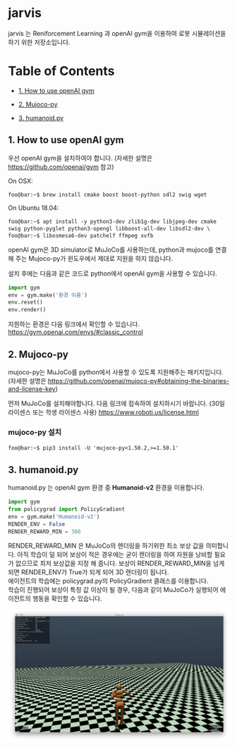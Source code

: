 # jarvis

jarvis 는 Reniforcement Learning 과 openAI gym을 이용하여 로봇 시뮬레이션을 하기 위한 저장소입니다.

# Table of Contents
- [1. How to use openAI gym](#1-how-to-use-openai-gym)

- [2. Mujoco-py](#2-mujoco-py)

- [3. humanoid.py](#3-humanoidpy)


## 1. How to use openAI gym
우선 openAI gym을 설치하여야 합니다. (자세한 설명은 https://github.com/openai/gym 참고)

On OSX:
```{.bash}
foo@bar:~$ brew install cmake boost boost-python sdl2 swig wget
```

On Ubuntu 18.04:
```{.bash}
foo@bar:~$ apt install -y python3-dev zlib1g-dev libjpeg-dev cmake swig python-pyglet python3-opengl libboost-all-dev libsdl2-dev \
foo@bar:~$ libosmesa6-dev patchelf ffmpeg xvfb
```

openAI gym은 3D simulator로 MuJoCo를 사용하는데, python과 mujoco를 연결 해 주는 Mujoco-py가 윈도우에서 제대로 지원을 하지 않습니다.

설치 후에는 다음과 같은 코드로 python에서 openAI gym을 사용할 수 있습니다.

```python
import gym
env = gym.make('환경 이름')
env.reset()
env.render()
```

지원하는 환경은 다음 링크에서 확인할 수 있습니다.
https://gym.openai.com/envs/#classic_control


## 2. Mujoco-py
mujoco-py는 MuJoCo를 python에서 사용할 수 있도록 지원해주는 패키지입니다. (자세한 설명은 https://github.com/openai/mujoco-py#obtaining-the-binaries-and-license-key)

먼저 MuJoCo를 설치해야합니다. 다음 링크에 접속하여 설치하시기 바랍니다. (30일 라이센스 또는 학생 라이센스 사용)
https://www.roboti.us/license.html

### mujoco-py 설치
```{.bash}
foo@bar:~$ pip3 install -U 'mujoco-py<1.50.2,>=1.50.1'
```

## 3. humanoid.py
humanoid.py 는 openAI gym 환경 중 **Humanoid-v2** 환경을 이용합니다.
```python
import gym
from policygrad import PolicyGradient
env = gym.make('Humanoid-v2')
RENDER_ENV = False
RENDER_REWARD_MIN = 300
```

RENDER_REWARD_MIN 은 MuJoCo의 렌더링을 하기위한 최소 보상 값을 의미합니다. 아직 학습이 덜 되어 보상이 적은 경우에는 굳이 렌더링을 하여 자원을 낭비할 필요가 없으므로 최저 보상값을 지정 해 줍니다. 보상이 RENDER_REWARD_MIN을 넘게 되면 RENDER_ENV가 True가 되게 되어 3D 렌더링이 됩니다.  
에이전트의 학습에는 policygrad.py의 PolicyGradient 클래스를 이용합니다.  
학습이 진행되어 보상이 특정 값 이상이 될 경우, 다음과 같이 MuJoCo가 실행되어 에이전트의 행동을 확인할 수 있습니다.

![mujoco](screenshot.png)